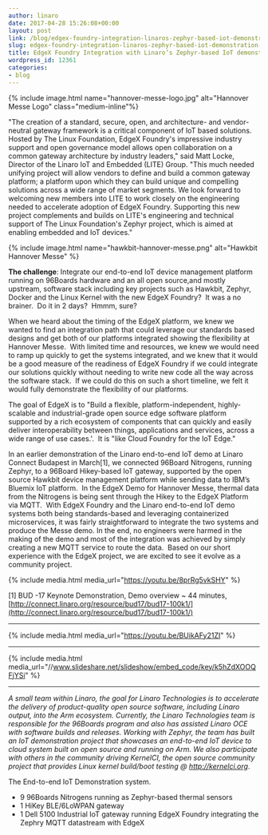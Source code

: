 ```yaml
---
author: linaro
date: 2017-04-28 15:26:08+00:00
layout: post
link: /blog/edgex-foundry-integration-linaros-zephyr-based-iot-demonstration-system/
slug: edgex-foundry-integration-linaros-zephyr-based-iot-demonstration-system
title: EdgeX Foundry Integration with Linaro’s Zephyr-based IoT demonstration system
wordpress_id: 12361
categories:
- blog
---
```


{% include image.html name="hannover-messe-logo.jpg" alt="Hannover Messe Logo" class="medium-inline"%}

"The creation of a standard, secure, open, and architecture- and vendor-neutral gateway framework is a critical component of IoT based solutions. Hosted by The Linux Foundation, EdgeX Foundry's impressive industry support and open governance model allows open collaboration on a common gateway architecture by industry leaders," said Matt Locke, Director of the Linaro IoT and Embedded (LITE) Group. "This much needed unifying project will allow vendors to define and build a common gateway platform; a platform upon which they can build unique and compelling solutions across a wide range of market segments. We look forward to welcoming new members into LITE to work closely on the engineering needed to accelerate adoption of EdgeX Foundry. Supporting this new project complements and builds on LITE's engineering and technical support of The Linux Foundation's Zephyr project, which is aimed at enabling embedded and IoT devices."

{% include image.html name="hawkbit-hannover-messe.png" alt="Hawkbit Hannover Messe" %}

**The challenge**: Integrate our end-to-end IoT device management platform running on 96Boards hardware and an all open source,and mostly upstream, software stack including key projects such as Hawkbit, Zephyr, Docker and the Linux Kernel with the new EdgeX Foundry?  It was a no brainer.  Do it in 2 days?  Hmmm, sure?



When we heard about the timing of the EdgeX platform, we knew we wanted to find an integration path that could leverage our standards based designs and get both of our platforms integrated showing the flexibility at Hannover Messe.  With limited time and resources, we knew we would need to ramp up quickly to get the systems integrated, and we knew that it would be a good measure of the readiness of EdgeX Foundry if we could integrate our solutions quickly without needing to write new code all the way across the software stack.  If we could do this on such a short timeline, we felt it would fully demonstrate the flexibility of our platforms.

The goal of EdgeX is to "Build a flexible, platform-independent, highly-scalable and industrial-grade open source edge software platform supported by a rich ecosystem of components that can quickly and easily deliver interoperability between things, applications and services, across a wide range of use cases.'.  It is "like Cloud Foundry for the IoT Edge."

In an earlier demonstration of the Linaro end-to-end IoT demo at Linaro Connect Budapest in March[1], we connected 96Board Nitrogens, running Zephyr, to a 96Board Hikey-based IoT gateway, supported by the open source Hawkbit device management platform while sending data to IBM’s Bluemix IoT platform.  In the EdgeX Demo for Hannover Messe, thermal data from the Nitrogens is being sent through the Hikey to the EdgeX Platform via MQTT.  With EdgeX Foundry and the Linaro end-to-end IoT demo systems both being standards-based and leveraging containerized microservices, it was fairly straightforward to integrate the two systems and produce the Messe demo. In the end, no engineers were harmed in the making of the demo and most of the integration was achieved by simply creating a new MQTT service to route the data.  Based on our short experience with the EdgeX project, we are excited to see it evolve as a community project.


{% include media.html media_url="https://youtu.be/8prRg5vkSHY" %}


[1] BUD -17 Keynote Demonstration, Demo overview ~ 44 minutes, [http://connect.linaro.org/resource/bud17/bud17-100k1/](http://connect.linaro.org/resource/bud17/bud17-100k1/)

* * *

{% include media.html media_url="https://youtu.be/BUikAFy21ZI" %}

* * *

{% include media.html media_url="//www.slideshare.net/slideshow/embed_code/key/k5hZdXOOQFjYSi" %}

* * *


_A small team within Linaro, the goal for Linaro Technologies is to accelerate the delivery of product-quality open source software, including Linaro output, into the Arm ecosystem. Currently, the Linaro Technologies team is responsible for the 96Boards program and also has assisted Linaro OCE with software builds and releases. Working with Zephyr, the team has built an IoT demonstration project that showcases an end-to-end IoT device to cloud system built on open source and running on Arm. We also participate with others in the community driving KernelCI, the open source community project that provides Linux kernel build/boot testing @_ [_http://kernelci.org_](http://kernelci.org).

The End-to-end IoT Demonstration system.

  * 9 96Boards Nitrogens running as Zephyr-based thermal sensors
  * 1 HiKey BLE/6LoWPAN gateway
  * 1 Dell 5100 Industrial IoT gateway running EdgeX Foundry integrating the Zephry MQTT datastream with EdgeX


